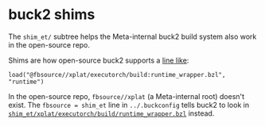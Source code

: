 # buck2 shims

The `shim_et/` subtree helps the Meta-internal buck2 build system also work in the
open-source repo.

Shims are how open-source buck2 supports a [line
like](https://github.com/pytorch/executorch/blob/50aa517549d10324147534d91d04a923b76421d6/kernels/optimized/targets.bzl#L1):

```
load("@fbsource//xplat/executorch/build:runtime_wrapper.bzl", "runtime")
```

In the open-source repo, `fbsource//xplat` (a Meta-internal root) doesn't exist.
The `fbsource = shim_et` line in `../.buckconfig` tells buck2 to look in
[`shim_et/xplat/executorch/build/runtime_wrapper.bzl`](https://github.com/pytorch/executorch/blob/main/shim_et/xplat/executorch/build/runtime_wrapper.bzl)
instead.
